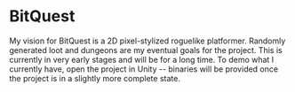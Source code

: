 # BitQuest

My vision for BitQuest is a 2D pixel-stylized roguelike platformer. 
Randomly generated loot and dungeons are my eventual goals for the project.
This is currently in very early stages and will be for a long time. 
To demo what I currently have, open the project in Unity -- binaries will be provided once the project is in a slightly more complete state.
